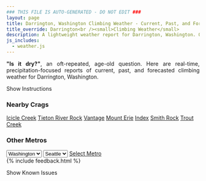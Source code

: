 ```yaml
---
### THIS FILE IS AUTO-GENERATED - DO NOT EDIT ###
layout: page
title: Darrington, Washington Climbing Weather - Current, Past, and Forecasted Report
title_override: Darrington<br /><small>Climbing Weather</small>
description: A lightweight weather report for Darrington, Washington. Optimized for slow internet connections.
js_includes:
  - weather.js
---
```


<section class="measure center lh-copy f5-ns f6 ph2 mv4" style="text-align: justify;">
<strong>"Is it dry?"</strong>, an oft-repeated, age-old question. Here are real-time,
precipitation-focused reports of current, past, and forecasted climbing weather for Darrington, Washington.
</section>

<p id="settings-toggle" class="mw5 b center tc hover-light-red black-70 pointer">Show Instructions</p>
<section id="settings" class="overflow-hidden" style="display:none;">
    <div class="mv2 ph2 center">
        <div class="fn f6 tc pv2">
            <p class="measure lh-copy center"><strong>Show/hide hourly forecasts</strong> by clicking the desired day.</p>
            <hr class="mw5 p0 mv2 o-60 b0 bt b--light-red light-red bg-light-red">
            <p class="measure lh-copy center"><strong>Current and Past conditions</strong> are measured by the nearest weather station. <strong>Forecast conditions</strong> are calculated and polled separately.</p>
            <hr class="mw5 p0 mv2 o-60 b0 bt b--light-red light-red bg-light-red">
            <p class="measure lh-copy center"><strong>Having issues?</strong> Try <a id="clear-cache" class="no-underline relative fancy-link light-red hover-light-red" href="#">clearing the local cache</a>.</p>
            <hr class="mw5 p0 mv2 o-60 b0 bt b--light-red light-red bg-light-red">
            <p class="measure lh-copy center">Weather data sourced from <a class="no-underline fancy-link relative light-red" target="_blank" href="https://www.weather.gov/documentation/services-web-api">weather.gov</a>.</p>
        </div>
    </div>
</section>
<section id="weather" data-crag="darrington-washington" class="mv4-ns mv3 ph2 center"></section>
<section id="nearby" class="tc lh-copy">
  <h3>Nearby Crags</h3>
<a class="nowrap no-underline fancy-link relative light-red mh3" href="/crags/icicle-creek-washington-weather.html">Icicle Creek</a>
<a class="nowrap no-underline fancy-link relative light-red mh3" href="/crags/tieton-river-rock-washington-weather.html">Tieton River Rock</a>
<a class="nowrap no-underline fancy-link relative light-red mh3" href="/crags/vantage-washington-weather.html">Vantage</a>
<a class="nowrap no-underline fancy-link relative light-red mh3" href="/crags/mount-erie-washington-weather.html">Mount Erie</a>
<a class="nowrap no-underline fancy-link relative light-red mh3" href="/crags/index-washington-weather.html">Index</a>
<a class="nowrap no-underline fancy-link relative light-red mh3" href="/crags/smith-rock-oregon-weather.html">Smith Rock</a>
<a class="nowrap no-underline fancy-link relative light-red mh3" href="/crags/trout-creek-oregon-weather.html">Trout Creek</a>
</section>
<section id="nearby" class="tc lh-copy">
  <h3>Other Metros</h3>
  <select class="ma1 bg-near-white pa2" id="stateSel">
    <option value="Texas">Texas</option>
    <option value="Washington" selected>Washington</option>
    <option value="Colorado">Colorado</option>
    <option value="Tennessee">Tennessee</option>
    <option value="Utah">Utah</option>
    <option value="California">California</option>
  </select>
  <select class="ma1 bg-near-white pa2" id="citySel">
    <option value="Seattle" selected>Seattle</option>
  </select>
  <a id="selectMetro" class="f6 link dim ph3 pv2 ma1 dib white bg-light-red" href="/crags/seattle-washington-weather.html">Select Metro</a>
  <script>
    var states = [];
    states["Texas"] = "Austin"
    states["Washington"] = "Seattle"
    states["Colorado"] = "Denver"
    states["Tennessee"] = "Nashville"
    states["Utah"] = "Salt Lake City"
    states["California"] = "San Francisco|Los Angeles"
  </script>
</section>
{% include feedback.html %}
<p id="issues-toggle" class="mw5 b center tc hover-light-red black-70 pointer">Show Known Issues</p>
<section id="issues" class="overflow-hidden tc f6">
</section>

<script>
  var weekly_SEW_151_89 = {"updated":"2023-01-19T07:48:20+00:00","units":"us","forecastGenerator":"BaselineForecastGenerator","generatedAt":"2023-01-19T08:34:21+00:00","updateTime":"2023-01-19T07:48:20+00:00","validTimes":"2023-01-19T01:00:00+00:00/P8D","elevation":{"unitCode":"wmoUnit:m","value":1150.9248},"periods":[{"number":1,"name":"Overnight","startTime":"2023-01-19T00:00:00-08:00","endTime":"2023-01-19T06:00:00-08:00","isDaytime":false,"temperature":27,"temperatureUnit":"F","temperatureTrend":null,"windSpeed":"5 to 8 mph","windDirection":"W","icon":"https://api.weather.gov/icons/land/night/snow,30?size=medium","shortForecast":"Chance Snow","detailedForecast":"A chance of snow before 1am, then a chance of snow showers. Cloudy, with a low around 27. Wind chill values as low as 20. West wind 5 to 8 mph. Chance of precipitation is 30%. New snow accumulation of 1 to 2 inches possible."},{"number":2,"name":"Thursday","startTime":"2023-01-19T06:00:00-08:00","endTime":"2023-01-19T18:00:00-08:00","isDaytime":true,"temperature":32,"temperatureUnit":"F","temperatureTrend":"falling","windSpeed":"6 mph","windDirection":"SW","icon":"https://api.weather.gov/icons/land/day/snow,30/snow,20?size=medium","shortForecast":"Chance Snow Showers","detailedForecast":"A chance of snow showers before 1pm. Mostly cloudy. High near 32, with temperatures falling to around 29 in the afternoon. Wind chill values as low as 23. Southwest wind around 6 mph. Chance of precipitation is 30%. New snow accumulation of less than half an inch possible."},{"number":3,"name":"Thursday Night","startTime":"2023-01-19T18:00:00-08:00","endTime":"2023-01-20T06:00:00-08:00","isDaytime":false,"temperature":24,"temperatureUnit":"F","temperatureTrend":"rising","windSpeed":"1 to 5 mph","windDirection":"S","icon":"https://api.weather.gov/icons/land/night/bkn?size=medium","shortForecast":"Mostly Cloudy","detailedForecast":"Mostly cloudy. Low around 24, with temperatures rising to around 26 overnight. Wind chill values as low as 20. South wind 1 to 5 mph."},{"number":4,"name":"Friday","startTime":"2023-01-20T06:00:00-08:00","endTime":"2023-01-20T18:00:00-08:00","isDaytime":true,"temperature":36,"temperatureUnit":"F","temperatureTrend":null,"windSpeed":"5 mph","windDirection":"ENE","icon":"https://api.weather.gov/icons/land/day/bkn?size=medium","shortForecast":"Partly Sunny","detailedForecast":"Partly sunny, with a high near 36. Wind chill values as low as 19. East northeast wind around 5 mph."},{"number":5,"name":"Friday Night","startTime":"2023-01-20T18:00:00-08:00","endTime":"2023-01-21T06:00:00-08:00","isDaytime":false,"temperature":27,"temperatureUnit":"F","temperatureTrend":null,"windSpeed":"6 mph","windDirection":"E","icon":"https://api.weather.gov/icons/land/night/bkn/snow,70?size=medium","shortForecast":"Mostly Cloudy then Light Snow Likely","detailedForecast":"Snow likely after 4am. Mostly cloudy, with a low around 27. East wind around 6 mph. Chance of precipitation is 70%. New snow accumulation of around one inch possible."},{"number":6,"name":"Saturday","startTime":"2023-01-21T06:00:00-08:00","endTime":"2023-01-21T18:00:00-08:00","isDaytime":true,"temperature":34,"temperatureUnit":"F","temperatureTrend":null,"windSpeed":"6 to 16 mph","windDirection":"S","icon":"https://api.weather.gov/icons/land/day/snow,90?size=medium","shortForecast":"Light Snow","detailedForecast":"Snow before 4pm, then snow showers. Cloudy, with a high near 34. Chance of precipitation is 90%. New snow accumulation of 4 to 8 inches possible."},{"number":7,"name":"Saturday Night","startTime":"2023-01-21T18:00:00-08:00","endTime":"2023-01-22T06:00:00-08:00","isDaytime":false,"temperature":29,"temperatureUnit":"F","temperatureTrend":null,"windSpeed":"8 to 13 mph","windDirection":"WSW","icon":"https://api.weather.gov/icons/land/night/snow,80/snow,60?size=medium","shortForecast":"Snow Showers","detailedForecast":"Snow showers. Mostly cloudy, with a low around 29. Chance of precipitation is 80%. New snow accumulation of 1 to 3 inches possible."},{"number":8,"name":"Sunday","startTime":"2023-01-22T06:00:00-08:00","endTime":"2023-01-22T18:00:00-08:00","isDaytime":true,"temperature":32,"temperatureUnit":"F","temperatureTrend":null,"windSpeed":"8 mph","windDirection":"WSW","icon":"https://api.weather.gov/icons/land/day/snow/bkn?size=medium","shortForecast":"Chance Snow Showers then Mostly Cloudy","detailedForecast":"A chance of snow showers before 10am. Mostly cloudy, with a high near 32. Little or no snow accumulation expected."},{"number":9,"name":"Sunday Night","startTime":"2023-01-22T18:00:00-08:00","endTime":"2023-01-23T06:00:00-08:00","isDaytime":false,"temperature":23,"temperatureUnit":"F","temperatureTrend":null,"windSpeed":"7 mph","windDirection":"ESE","icon":"https://api.weather.gov/icons/land/night/bkn/snow?size=medium","shortForecast":"Mostly Cloudy then Chance Light Snow","detailedForecast":"A chance of snow after 4am. Mostly cloudy, with a low around 23."},{"number":10,"name":"Monday","startTime":"2023-01-23T06:00:00-08:00","endTime":"2023-01-23T18:00:00-08:00","isDaytime":true,"temperature":34,"temperatureUnit":"F","temperatureTrend":null,"windSpeed":"8 mph","windDirection":"SE","icon":"https://api.weather.gov/icons/land/day/snow?size=medium","shortForecast":"Chance Light Snow","detailedForecast":"A chance of snow before 4pm, then a chance of snow showers. Mostly cloudy, with a high near 34. New snow accumulation of less than one inch possible."},{"number":11,"name":"Monday Night","startTime":"2023-01-23T18:00:00-08:00","endTime":"2023-01-24T06:00:00-08:00","isDaytime":false,"temperature":27,"temperatureUnit":"F","temperatureTrend":null,"windSpeed":"7 mph","windDirection":"SW","icon":"https://api.weather.gov/icons/land/night/snow?size=medium","shortForecast":"Chance Snow Showers","detailedForecast":"A chance of snow showers. Mostly cloudy, with a low around 27. New snow accumulation of less than half an inch possible."},{"number":12,"name":"Tuesday","startTime":"2023-01-24T06:00:00-08:00","endTime":"2023-01-24T18:00:00-08:00","isDaytime":true,"temperature":36,"temperatureUnit":"F","temperatureTrend":null,"windSpeed":"7 mph","windDirection":"SE","icon":"https://api.weather.gov/icons/land/day/snow?size=medium","shortForecast":"Slight Chance Snow Showers","detailedForecast":"A slight chance of snow showers. Mostly cloudy, with a high near 36."},{"number":13,"name":"Tuesday Night","startTime":"2023-01-24T18:00:00-08:00","endTime":"2023-01-25T06:00:00-08:00","isDaytime":false,"temperature":27,"temperatureUnit":"F","temperatureTrend":null,"windSpeed":"7 mph","windDirection":"NNE","icon":"https://api.weather.gov/icons/land/night/snow?size=medium","shortForecast":"Slight Chance Snow Showers","detailedForecast":"A slight chance of snow showers before 4am. Mostly cloudy, with a low around 27."},{"number":14,"name":"Wednesday","startTime":"2023-01-25T06:00:00-08:00","endTime":"2023-01-25T18:00:00-08:00","isDaytime":true,"temperature":39,"temperatureUnit":"F","temperatureTrend":null,"windSpeed":"7 mph","windDirection":"S","icon":"https://api.weather.gov/icons/land/day/bkn?size=medium","shortForecast":"Partly Sunny","detailedForecast":"Partly sunny, with a high near 39."}]}
  var hourly_SEW_151_89 = {"@context":["https://geojson.org/geojson-ld/geojson-context.jsonld",{"@version":"1.1","wx":"https://api.weather.gov/ontology#","geo":"http://www.opengis.net/ont/geosparql#","unit":"http://codes.wmo.int/common/unit/","@vocab":"https://api.weather.gov/ontology#"}],"type":"Feature","geometry":{"type":"Polygon","coordinates":[[[-121.6487288,48.1784602],[-121.6426225,48.158006500000006],[-121.6119448,48.16207810000001],[-121.6180444,48.18253210000001],[-121.6487288,48.1784602]]]},"properties":{"updated":"2023-01-19T07:48:20+00:00","units":"us","forecastGenerator":"HourlyForecastGenerator","generatedAt":"2023-01-19T08:34:22+00:00","updateTime":"2023-01-19T07:48:20+00:00","validTimes":"2023-01-19T01:00:00+00:00/P8D","elevation":{"unitCode":"wmoUnit:m","value":1150.9248},"periods":[{"number":1,"name":"","startTime":"2023-01-19T00:00:00-08:00","endTime":"2023-01-19T01:00:00-08:00","isDaytime":false,"temperature":29,"temperatureUnit":"F","temperatureTrend":null,"windSpeed":"8 mph","windDirection":"WNW","icon":"https://api.weather.gov/icons/land/night/snow,30?size=small","shortForecast":"Chance Snow","detailedForecast":""},{"number":2,"name":"","startTime":"2023-01-19T01:00:00-08:00","endTime":"2023-01-19T02:00:00-08:00","isDaytime":false,"temperature":29,"temperatureUnit":"F","temperatureTrend":null,"windSpeed":"7 mph","windDirection":"WNW","icon":"https://api.weather.gov/icons/land/night/snow,20?size=small","shortForecast":"Slight Chance Snow Showers","detailedForecast":""},{"number":3,"name":"","startTime":"2023-01-19T02:00:00-08:00","endTime":"2023-01-19T03:00:00-08:00","isDaytime":false,"temperature":28,"temperatureUnit":"F","temperatureTrend":null,"windSpeed":"7 mph","windDirection":"WNW","icon":"https://api.weather.gov/icons/land/night/snow,20?size=small","shortForecast":"Slight Chance Snow Showers","detailedForecast":""},{"number":4,"name":"","startTime":"2023-01-19T03:00:00-08:00","endTime":"2023-01-19T04:00:00-08:00","isDaytime":false,"temperature":29,"temperatureUnit":"F","temperatureTrend":null,"windSpeed":"7 mph","windDirection":"WNW","icon":"https://api.weather.gov/icons/land/night/snow,20?size=small","shortForecast":"Slight Chance Snow Showers","detailedForecast":""},{"number":5,"name":"","startTime":"2023-01-19T04:00:00-08:00","endTime":"2023-01-19T05:00:00-08:00","isDaytime":false,"temperature":28,"temperatureUnit":"F","temperatureTrend":null,"windSpeed":"5 mph","windDirection":"W","icon":"https://api.weather.gov/icons/land/night/snow,30?size=small","shortForecast":"Chance Snow Showers","detailedForecast":""},{"number":6,"name":"","startTime":"2023-01-19T05:00:00-08:00","endTime":"2023-01-19T06:00:00-08:00","isDaytime":false,"temperature":28,"temperatureUnit":"F","temperatureTrend":null,"windSpeed":"5 mph","windDirection":"W","icon":"https://api.weather.gov/icons/land/night/snow,30?size=small","shortForecast":"Chance Snow Showers","detailedForecast":""},{"number":7,"name":"","startTime":"2023-01-19T06:00:00-08:00","endTime":"2023-01-19T07:00:00-08:00","isDaytime":true,"temperature":28,"temperatureUnit":"F","temperatureTrend":null,"windSpeed":"5 mph","windDirection":"W","icon":"https://api.weather.gov/icons/land/day/snow,30?size=small","shortForecast":"Chance Snow Showers","detailedForecast":""},{"number":8,"name":"","startTime":"2023-01-19T07:00:00-08:00","endTime":"2023-01-19T08:00:00-08:00","isDaytime":true,"temperature":28,"temperatureUnit":"F","temperatureTrend":null,"windSpeed":"5 mph","windDirection":"SW","icon":"https://api.weather.gov/icons/land/day/snow?size=small","shortForecast":"Chance Snow Showers","detailedForecast":""},{"number":9,"name":"","startTime":"2023-01-19T08:00:00-08:00","endTime":"2023-01-19T09:00:00-08:00","isDaytime":true,"temperature":27,"temperatureUnit":"F","temperatureTrend":null,"windSpeed":"5 mph","windDirection":"SW","icon":"https://api.weather.gov/icons/land/day/snow?size=small","shortForecast":"Chance Snow Showers","detailedForecast":""},{"number":10,"name":"","startTime":"2023-01-19T09:00:00-08:00","endTime":"2023-01-19T10:00:00-08:00","isDaytime":true,"temperature":28,"temperatureUnit":"F","temperatureTrend":null,"windSpeed":"5 mph","windDirection":"SW","icon":"https://api.weather.gov/icons/land/day/snow?size=small","shortForecast":"Chance Snow Showers","detailedForecast":""},{"number":11,"name":"","startTime":"2023-01-19T10:00:00-08:00","endTime":"2023-01-19T11:00:00-08:00","isDaytime":true,"temperature":29,"temperatureUnit":"F","temperatureTrend":null,"windSpeed":"5 mph","windDirection":"SW","icon":"https://api.weather.gov/icons/land/day/snow?size=small","shortForecast":"Slight Chance Snow Showers","detailedForecast":""},{"number":12,"name":"","startTime":"2023-01-19T11:00:00-08:00","endTime":"2023-01-19T12:00:00-08:00","isDaytime":true,"temperature":30,"temperatureUnit":"F","temperatureTrend":null,"windSpeed":"5 mph","windDirection":"SW","icon":"https://api.weather.gov/icons/land/day/snow?size=small","shortForecast":"Slight Chance Snow Showers","detailedForecast":""},{"number":13,"name":"","startTime":"2023-01-19T12:00:00-08:00","endTime":"2023-01-19T13:00:00-08:00","isDaytime":true,"temperature":31,"temperatureUnit":"F","temperatureTrend":null,"windSpeed":"5 mph","windDirection":"SW","icon":"https://api.weather.gov/icons/land/day/snow?size=small","shortForecast":"Slight Chance Snow Showers","detailedForecast":""},{"number":14,"name":"","startTime":"2023-01-19T13:00:00-08:00","endTime":"2023-01-19T14:00:00-08:00","isDaytime":true,"temperature":31,"temperatureUnit":"F","temperatureTrend":null,"windSpeed":"6 mph","windDirection":"W","icon":"https://api.weather.gov/icons/land/day/bkn?size=small","shortForecast":"Mostly Cloudy","detailedForecast":""},{"number":15,"name":"","startTime":"2023-01-19T14:00:00-08:00","endTime":"2023-01-19T15:00:00-08:00","isDaytime":true,"temperature":31,"temperatureUnit":"F","temperatureTrend":null,"windSpeed":"6 mph","windDirection":"W","icon":"https://api.weather.gov/icons/land/day/bkn?size=small","shortForecast":"Mostly Cloudy","detailedForecast":""},{"number":16,"name":"","startTime":"2023-01-19T15:00:00-08:00","endTime":"2023-01-19T16:00:00-08:00","isDaytime":true,"temperature":31,"temperatureUnit":"F","temperatureTrend":null,"windSpeed":"6 mph","windDirection":"W","icon":"https://api.weather.gov/icons/land/day/bkn?size=small","shortForecast":"Mostly Cloudy","detailedForecast":""},{"number":17,"name":"","startTime":"2023-01-19T16:00:00-08:00","endTime":"2023-01-19T17:00:00-08:00","isDaytime":true,"temperature":30,"temperatureUnit":"F","temperatureTrend":null,"windSpeed":"3 mph","windDirection":"SSW","icon":"https://api.weather.gov/icons/land/day/bkn?size=small","shortForecast":"Mostly Cloudy","detailedForecast":""},{"number":18,"name":"","startTime":"2023-01-19T17:00:00-08:00","endTime":"2023-01-19T18:00:00-08:00","isDaytime":true,"temperature":29,"temperatureUnit":"F","temperatureTrend":null,"windSpeed":"3 mph","windDirection":"SSW","icon":"https://api.weather.gov/icons/land/day/bkn?size=small","shortForecast":"Partly Sunny","detailedForecast":""},{"number":19,"name":"","startTime":"2023-01-19T18:00:00-08:00","endTime":"2023-01-19T19:00:00-08:00","isDaytime":false,"temperature":27,"temperatureUnit":"F","temperatureTrend":null,"windSpeed":"3 mph","windDirection":"SSW","icon":"https://api.weather.gov/icons/land/night/bkn?size=small","shortForecast":"Mostly Cloudy","detailedForecast":""},{"number":20,"name":"","startTime":"2023-01-19T19:00:00-08:00","endTime":"2023-01-19T20:00:00-08:00","isDaytime":false,"temperature":26,"temperatureUnit":"F","temperatureTrend":null,"windSpeed":"3 mph","windDirection":"SSW","icon":"https://api.weather.gov/icons/land/night/bkn?size=small","shortForecast":"Mostly Cloudy","detailedForecast":""},{"number":21,"name":"","startTime":"2023-01-19T20:00:00-08:00","endTime":"2023-01-19T21:00:00-08:00","isDaytime":false,"temperature":26,"temperatureUnit":"F","temperatureTrend":null,"windSpeed":"3 mph","windDirection":"SSW","icon":"https://api.weather.gov/icons/land/night/bkn?size=small","shortForecast":"Mostly Cloudy","detailedForecast":""},{"number":22,"name":"","startTime":"2023-01-19T21:00:00-08:00","endTime":"2023-01-19T22:00:00-08:00","isDaytime":false,"temperature":26,"temperatureUnit":"F","temperatureTrend":null,"windSpeed":"3 mph","windDirection":"SSW","icon":"https://api.weather.gov/icons/land/night/bkn?size=small","shortForecast":"Mostly Cloudy","detailedForecast":""},{"number":23,"name":"","startTime":"2023-01-19T22:00:00-08:00","endTime":"2023-01-19T23:00:00-08:00","isDaytime":false,"temperature":25,"temperatureUnit":"F","temperatureTrend":null,"windSpeed":"5 mph","windDirection":"S","icon":"https://api.weather.gov/icons/land/night/bkn?size=small","shortForecast":"Mostly Cloudy","detailedForecast":""},{"number":24,"name":"","startTime":"2023-01-19T23:00:00-08:00","endTime":"2023-01-20T00:00:00-08:00","isDaytime":false,"temperature":26,"temperatureUnit":"F","temperatureTrend":null,"windSpeed":"5 mph","windDirection":"S","icon":"https://api.weather.gov/icons/land/night/bkn?size=small","shortForecast":"Mostly Cloudy","detailedForecast":""},{"number":25,"name":"","startTime":"2023-01-20T00:00:00-08:00","endTime":"2023-01-20T01:00:00-08:00","isDaytime":false,"temperature":26,"temperatureUnit":"F","temperatureTrend":null,"windSpeed":"5 mph","windDirection":"S","icon":"https://api.weather.gov/icons/land/night/bkn?size=small","shortForecast":"Mostly Cloudy","detailedForecast":""},{"number":26,"name":"","startTime":"2023-01-20T01:00:00-08:00","endTime":"2023-01-20T02:00:00-08:00","isDaytime":false,"temperature":26,"temperatureUnit":"F","temperatureTrend":null,"windSpeed":"1 mph","windDirection":"SSW","icon":"https://api.weather.gov/icons/land/night/bkn?size=small","shortForecast":"Mostly Cloudy","detailedForecast":""},{"number":27,"name":"","startTime":"2023-01-20T02:00:00-08:00","endTime":"2023-01-20T03:00:00-08:00","isDaytime":false,"temperature":26,"temperatureUnit":"F","temperatureTrend":null,"windSpeed":"1 mph","windDirection":"SSW","icon":"https://api.weather.gov/icons/land/night/bkn?size=small","shortForecast":"Mostly Cloudy","detailedForecast":""},{"number":28,"name":"","startTime":"2023-01-20T03:00:00-08:00","endTime":"2023-01-20T04:00:00-08:00","isDaytime":false,"temperature":26,"temperatureUnit":"F","temperatureTrend":null,"windSpeed":"1 mph","windDirection":"SSW","icon":"https://api.weather.gov/icons/land/night/bkn?size=small","shortForecast":"Mostly Cloudy","detailedForecast":""},{"number":29,"name":"","startTime":"2023-01-20T04:00:00-08:00","endTime":"2023-01-20T05:00:00-08:00","isDaytime":false,"temperature":26,"temperatureUnit":"F","temperatureTrend":null,"windSpeed":"3 mph","windDirection":"ESE","icon":"https://api.weather.gov/icons/land/night/bkn?size=small","shortForecast":"Mostly Cloudy","detailedForecast":""},{"number":30,"name":"","startTime":"2023-01-20T05:00:00-08:00","endTime":"2023-01-20T06:00:00-08:00","isDaytime":false,"temperature":26,"temperatureUnit":"F","temperatureTrend":null,"windSpeed":"3 mph","windDirection":"ESE","icon":"https://api.weather.gov/icons/land/night/bkn?size=small","shortForecast":"Mostly Cloudy","detailedForecast":""},{"number":31,"name":"","startTime":"2023-01-20T06:00:00-08:00","endTime":"2023-01-20T07:00:00-08:00","isDaytime":true,"temperature":26,"temperatureUnit":"F","temperatureTrend":null,"windSpeed":"3 mph","windDirection":"ESE","icon":"https://api.weather.gov/icons/land/day/bkn?size=small","shortForecast":"Partly Sunny","detailedForecast":""},{"number":32,"name":"","startTime":"2023-01-20T07:00:00-08:00","endTime":"2023-01-20T08:00:00-08:00","isDaytime":true,"temperature":26,"temperatureUnit":"F","temperatureTrend":null,"windSpeed":"5 mph","windDirection":"E","icon":"https://api.weather.gov/icons/land/day/bkn?size=small","shortForecast":"Partly Sunny","detailedForecast":""},{"number":33,"name":"","startTime":"2023-01-20T08:00:00-08:00","endTime":"2023-01-20T09:00:00-08:00","isDaytime":true,"temperature":26,"temperatureUnit":"F","temperatureTrend":null,"windSpeed":"5 mph","windDirection":"E","icon":"https://api.weather.gov/icons/land/day/bkn?size=small","shortForecast":"Partly Sunny","detailedForecast":""},{"number":34,"name":"","startTime":"2023-01-20T09:00:00-08:00","endTime":"2023-01-20T10:00:00-08:00","isDaytime":true,"temperature":27,"temperatureUnit":"F","temperatureTrend":null,"windSpeed":"5 mph","windDirection":"E","icon":"https://api.weather.gov/icons/land/day/bkn?size=small","shortForecast":"Partly Sunny","detailedForecast":""},{"number":35,"name":"","startTime":"2023-01-20T10:00:00-08:00","endTime":"2023-01-20T11:00:00-08:00","isDaytime":true,"temperature":29,"temperatureUnit":"F","temperatureTrend":null,"windSpeed":"5 mph","windDirection":"E","icon":"https://api.weather.gov/icons/land/day/sct?size=small","shortForecast":"Mostly Sunny","detailedForecast":""},{"number":36,"name":"","startTime":"2023-01-20T11:00:00-08:00","endTime":"2023-01-20T12:00:00-08:00","isDaytime":true,"temperature":31,"temperatureUnit":"F","temperatureTrend":null,"windSpeed":"5 mph","windDirection":"E","icon":"https://api.weather.gov/icons/land/day/sct?size=small","shortForecast":"Mostly Sunny","detailedForecast":""},{"number":37,"name":"","startTime":"2023-01-20T12:00:00-08:00","endTime":"2023-01-20T13:00:00-08:00","isDaytime":true,"temperature":34,"temperatureUnit":"F","temperatureTrend":null,"windSpeed":"5 mph","windDirection":"E","icon":"https://api.weather.gov/icons/land/day/sct?size=small","shortForecast":"Mostly Sunny","detailedForecast":""},{"number":38,"name":"","startTime":"2023-01-20T13:00:00-08:00","endTime":"2023-01-20T14:00:00-08:00","isDaytime":true,"temperature":35,"temperatureUnit":"F","temperatureTrend":null,"windSpeed":"5 mph","windDirection":"N","icon":"https://api.weather.gov/icons/land/day/bkn?size=small","shortForecast":"Partly Sunny","detailedForecast":""},{"number":39,"name":"","startTime":"2023-01-20T14:00:00-08:00","endTime":"2023-01-20T15:00:00-08:00","isDaytime":true,"temperature":35,"temperatureUnit":"F","temperatureTrend":null,"windSpeed":"5 mph","windDirection":"N","icon":"https://api.weather.gov/icons/land/day/bkn?size=small","shortForecast":"Partly Sunny","detailedForecast":""},{"number":40,"name":"","startTime":"2023-01-20T15:00:00-08:00","endTime":"2023-01-20T16:00:00-08:00","isDaytime":true,"temperature":34,"temperatureUnit":"F","temperatureTrend":null,"windSpeed":"5 mph","windDirection":"N","icon":"https://api.weather.gov/icons/land/day/bkn?size=small","shortForecast":"Partly Sunny","detailedForecast":""},{"number":41,"name":"","startTime":"2023-01-20T16:00:00-08:00","endTime":"2023-01-20T17:00:00-08:00","isDaytime":true,"temperature":33,"temperatureUnit":"F","temperatureTrend":null,"windSpeed":"5 mph","windDirection":"NNE","icon":"https://api.weather.gov/icons/land/day/bkn?size=small","shortForecast":"Partly Sunny","detailedForecast":""},{"number":42,"name":"","startTime":"2023-01-20T17:00:00-08:00","endTime":"2023-01-20T18:00:00-08:00","isDaytime":true,"temperature":32,"temperatureUnit":"F","temperatureTrend":null,"windSpeed":"5 mph","windDirection":"NNE","icon":"https://api.weather.gov/icons/land/day/bkn?size=small","shortForecast":"Partly Sunny","detailedForecast":""},{"number":43,"name":"","startTime":"2023-01-20T18:00:00-08:00","endTime":"2023-01-20T19:00:00-08:00","isDaytime":false,"temperature":30,"temperatureUnit":"F","temperatureTrend":null,"windSpeed":"5 mph","windDirection":"NNE","icon":"https://api.weather.gov/icons/land/night/bkn?size=small","shortForecast":"Mostly Cloudy","detailedForecast":""},{"number":44,"name":"","startTime":"2023-01-20T19:00:00-08:00","endTime":"2023-01-20T20:00:00-08:00","isDaytime":false,"temperature":29,"temperatureUnit":"F","temperatureTrend":null,"windSpeed":"6 mph","windDirection":"E","icon":"https://api.weather.gov/icons/land/night/bkn?size=small","shortForecast":"Mostly Cloudy","detailedForecast":""},{"number":45,"name":"","startTime":"2023-01-20T20:00:00-08:00","endTime":"2023-01-20T21:00:00-08:00","isDaytime":false,"temperature":28,"temperatureUnit":"F","temperatureTrend":null,"windSpeed":"6 mph","windDirection":"E","icon":"https://api.weather.gov/icons/land/night/bkn?size=small","shortForecast":"Mostly Cloudy","detailedForecast":""},{"number":46,"name":"","startTime":"2023-01-20T21:00:00-08:00","endTime":"2023-01-20T22:00:00-08:00","isDaytime":false,"temperature":28,"temperatureUnit":"F","temperatureTrend":null,"windSpeed":"6 mph","windDirection":"E","icon":"https://api.weather.gov/icons/land/night/bkn?size=small","shortForecast":"Mostly Cloudy","detailedForecast":""},{"number":47,"name":"","startTime":"2023-01-20T22:00:00-08:00","endTime":"2023-01-20T23:00:00-08:00","isDaytime":false,"temperature":28,"temperatureUnit":"F","temperatureTrend":null,"windSpeed":"6 mph","windDirection":"E","icon":"https://api.weather.gov/icons/land/night/bkn?size=small","shortForecast":"Mostly Cloudy","detailedForecast":""},{"number":48,"name":"","startTime":"2023-01-20T23:00:00-08:00","endTime":"2023-01-21T00:00:00-08:00","isDaytime":false,"temperature":28,"temperatureUnit":"F","temperatureTrend":null,"windSpeed":"6 mph","windDirection":"E","icon":"https://api.weather.gov/icons/land/night/bkn?size=small","shortForecast":"Mostly Cloudy","detailedForecast":""},{"number":49,"name":"","startTime":"2023-01-21T00:00:00-08:00","endTime":"2023-01-21T01:00:00-08:00","isDaytime":false,"temperature":28,"temperatureUnit":"F","temperatureTrend":null,"windSpeed":"6 mph","windDirection":"E","icon":"https://api.weather.gov/icons/land/night/bkn?size=small","shortForecast":"Mostly Cloudy","detailedForecast":""},{"number":50,"name":"","startTime":"2023-01-21T01:00:00-08:00","endTime":"2023-01-21T02:00:00-08:00","isDaytime":false,"temperature":28,"temperatureUnit":"F","temperatureTrend":null,"windSpeed":"6 mph","windDirection":"ESE","icon":"https://api.weather.gov/icons/land/night/bkn?size=small","shortForecast":"Mostly Cloudy","detailedForecast":""},{"number":51,"name":"","startTime":"2023-01-21T02:00:00-08:00","endTime":"2023-01-21T03:00:00-08:00","isDaytime":false,"temperature":29,"temperatureUnit":"F","temperatureTrend":null,"windSpeed":"6 mph","windDirection":"ESE","icon":"https://api.weather.gov/icons/land/night/bkn?size=small","shortForecast":"Mostly Cloudy","detailedForecast":""},{"number":52,"name":"","startTime":"2023-01-21T03:00:00-08:00","endTime":"2023-01-21T04:00:00-08:00","isDaytime":false,"temperature":29,"temperatureUnit":"F","temperatureTrend":null,"windSpeed":"6 mph","windDirection":"ESE","icon":"https://api.weather.gov/icons/land/night/bkn?size=small","shortForecast":"Mostly Cloudy","detailedForecast":""},{"number":53,"name":"","startTime":"2023-01-21T04:00:00-08:00","endTime":"2023-01-21T05:00:00-08:00","isDaytime":false,"temperature":30,"temperatureUnit":"F","temperatureTrend":null,"windSpeed":"6 mph","windDirection":"ESE","icon":"https://api.weather.gov/icons/land/night/snow?size=small","shortForecast":"Light Snow Likely","detailedForecast":""},{"number":54,"name":"","startTime":"2023-01-21T05:00:00-08:00","endTime":"2023-01-21T06:00:00-08:00","isDaytime":false,"temperature":30,"temperatureUnit":"F","temperatureTrend":null,"windSpeed":"6 mph","windDirection":"ESE","icon":"https://api.weather.gov/icons/land/night/snow?size=small","shortForecast":"Light Snow Likely","detailedForecast":""},{"number":55,"name":"","startTime":"2023-01-21T06:00:00-08:00","endTime":"2023-01-21T07:00:00-08:00","isDaytime":true,"temperature":31,"temperatureUnit":"F","temperatureTrend":null,"windSpeed":"6 mph","windDirection":"ESE","icon":"https://api.weather.gov/icons/land/day/snow?size=small","shortForecast":"Light Snow Likely","detailedForecast":""},{"number":56,"name":"","startTime":"2023-01-21T07:00:00-08:00","endTime":"2023-01-21T08:00:00-08:00","isDaytime":true,"temperature":31,"temperatureUnit":"F","temperatureTrend":null,"windSpeed":"8 mph","windDirection":"SE","icon":"https://api.weather.gov/icons/land/day/snow?size=small","shortForecast":"Light Snow Likely","detailedForecast":""},{"number":57,"name":"","startTime":"2023-01-21T08:00:00-08:00","endTime":"2023-01-21T09:00:00-08:00","isDaytime":true,"temperature":32,"temperatureUnit":"F","temperatureTrend":null,"windSpeed":"8 mph","windDirection":"SE","icon":"https://api.weather.gov/icons/land/day/snow?size=small","shortForecast":"Light Snow Likely","detailedForecast":""},{"number":58,"name":"","startTime":"2023-01-21T09:00:00-08:00","endTime":"2023-01-21T10:00:00-08:00","isDaytime":true,"temperature":33,"temperatureUnit":"F","temperatureTrend":null,"windSpeed":"8 mph","windDirection":"SE","icon":"https://api.weather.gov/icons/land/day/snow?size=small","shortForecast":"Light Snow Likely","detailedForecast":""},{"number":59,"name":"","startTime":"2023-01-21T10:00:00-08:00","endTime":"2023-01-21T11:00:00-08:00","isDaytime":true,"temperature":33,"temperatureUnit":"F","temperatureTrend":null,"windSpeed":"16 mph","windDirection":"S","icon":"https://api.weather.gov/icons/land/day/snow?size=small","shortForecast":"Light Snow","detailedForecast":""},{"number":60,"name":"","startTime":"2023-01-21T11:00:00-08:00","endTime":"2023-01-21T12:00:00-08:00","isDaytime":true,"temperature":33,"temperatureUnit":"F","temperatureTrend":null,"windSpeed":"16 mph","windDirection":"S","icon":"https://api.weather.gov/icons/land/day/snow?size=small","shortForecast":"Light Snow","detailedForecast":""},{"number":61,"name":"","startTime":"2023-01-21T12:00:00-08:00","endTime":"2023-01-21T13:00:00-08:00","isDaytime":true,"temperature":32,"temperatureUnit":"F","temperatureTrend":null,"windSpeed":"16 mph","windDirection":"S","icon":"https://api.weather.gov/icons/land/day/snow?size=small","shortForecast":"Light Snow","detailedForecast":""},{"number":62,"name":"","startTime":"2023-01-21T13:00:00-08:00","endTime":"2023-01-21T14:00:00-08:00","isDaytime":true,"temperature":32,"temperatureUnit":"F","temperatureTrend":null,"windSpeed":"15 mph","windDirection":"SW","icon":"https://api.weather.gov/icons/land/day/snow?size=small","shortForecast":"Light Snow","detailedForecast":""},{"number":63,"name":"","startTime":"2023-01-21T14:00:00-08:00","endTime":"2023-01-21T15:00:00-08:00","isDaytime":true,"temperature":32,"temperatureUnit":"F","temperatureTrend":null,"windSpeed":"15 mph","windDirection":"SW","icon":"https://api.weather.gov/icons/land/day/snow?size=small","shortForecast":"Light Snow","detailedForecast":""},{"number":64,"name":"","startTime":"2023-01-21T15:00:00-08:00","endTime":"2023-01-21T16:00:00-08:00","isDaytime":true,"temperature":31,"temperatureUnit":"F","temperatureTrend":null,"windSpeed":"15 mph","windDirection":"SW","icon":"https://api.weather.gov/icons/land/day/snow?size=small","shortForecast":"Light Snow","detailedForecast":""},{"number":65,"name":"","startTime":"2023-01-21T16:00:00-08:00","endTime":"2023-01-21T17:00:00-08:00","isDaytime":true,"temperature":31,"temperatureUnit":"F","temperatureTrend":null,"windSpeed":"13 mph","windDirection":"WSW","icon":"https://api.weather.gov/icons/land/day/snow?size=small","shortForecast":"Snow Showers","detailedForecast":""},{"number":66,"name":"","startTime":"2023-01-21T17:00:00-08:00","endTime":"2023-01-21T18:00:00-08:00","isDaytime":true,"temperature":31,"temperatureUnit":"F","temperatureTrend":null,"windSpeed":"13 mph","windDirection":"WSW","icon":"https://api.weather.gov/icons/land/day/snow?size=small","shortForecast":"Snow Showers","detailedForecast":""},{"number":67,"name":"","startTime":"2023-01-21T18:00:00-08:00","endTime":"2023-01-21T19:00:00-08:00","isDaytime":false,"temperature":30,"temperatureUnit":"F","temperatureTrend":null,"windSpeed":"13 mph","windDirection":"WSW","icon":"https://api.weather.gov/icons/land/night/snow?size=small","shortForecast":"Snow Showers","detailedForecast":""},{"number":68,"name":"","startTime":"2023-01-21T19:00:00-08:00","endTime":"2023-01-21T20:00:00-08:00","isDaytime":false,"temperature":30,"temperatureUnit":"F","temperatureTrend":null,"windSpeed":"12 mph","windDirection":"WSW","icon":"https://api.weather.gov/icons/land/night/snow?size=small","shortForecast":"Snow Showers","detailedForecast":""},{"number":69,"name":"","startTime":"2023-01-21T20:00:00-08:00","endTime":"2023-01-21T21:00:00-08:00","isDaytime":false,"temperature":30,"temperatureUnit":"F","temperatureTrend":null,"windSpeed":"12 mph","windDirection":"WSW","icon":"https://api.weather.gov/icons/land/night/snow?size=small","shortForecast":"Snow Showers","detailedForecast":""},{"number":70,"name":"","startTime":"2023-01-21T21:00:00-08:00","endTime":"2023-01-21T22:00:00-08:00","isDaytime":false,"temperature":30,"temperatureUnit":"F","temperatureTrend":null,"windSpeed":"12 mph","windDirection":"WSW","icon":"https://api.weather.gov/icons/land/night/snow?size=small","shortForecast":"Snow Showers","detailedForecast":""},{"number":71,"name":"","startTime":"2023-01-21T22:00:00-08:00","endTime":"2023-01-21T23:00:00-08:00","isDaytime":false,"temperature":30,"temperatureUnit":"F","temperatureTrend":null,"windSpeed":"10 mph","windDirection":"W","icon":"https://api.weather.gov/icons/land/night/snow?size=small","shortForecast":"Snow Showers Likely","detailedForecast":""},{"number":72,"name":"","startTime":"2023-01-21T23:00:00-08:00","endTime":"2023-01-22T00:00:00-08:00","isDaytime":false,"temperature":30,"temperatureUnit":"F","temperatureTrend":null,"windSpeed":"10 mph","windDirection":"W","icon":"https://api.weather.gov/icons/land/night/snow?size=small","shortForecast":"Snow Showers Likely","detailedForecast":""},{"number":73,"name":"","startTime":"2023-01-22T00:00:00-08:00","endTime":"2023-01-22T01:00:00-08:00","isDaytime":false,"temperature":30,"temperatureUnit":"F","temperatureTrend":null,"windSpeed":"10 mph","windDirection":"W","icon":"https://api.weather.gov/icons/land/night/snow?size=small","shortForecast":"Snow Showers Likely","detailedForecast":""},{"number":74,"name":"","startTime":"2023-01-22T01:00:00-08:00","endTime":"2023-01-22T02:00:00-08:00","isDaytime":false,"temperature":30,"temperatureUnit":"F","temperatureTrend":null,"windSpeed":"8 mph","windDirection":"W","icon":"https://api.weather.gov/icons/land/night/snow?size=small","shortForecast":"Snow Showers Likely","detailedForecast":""},{"number":75,"name":"","startTime":"2023-01-22T02:00:00-08:00","endTime":"2023-01-22T03:00:00-08:00","isDaytime":false,"temperature":30,"temperatureUnit":"F","temperatureTrend":null,"windSpeed":"8 mph","windDirection":"W","icon":"https://api.weather.gov/icons/land/night/snow?size=small","shortForecast":"Snow Showers Likely","detailedForecast":""},{"number":76,"name":"","startTime":"2023-01-22T03:00:00-08:00","endTime":"2023-01-22T04:00:00-08:00","isDaytime":false,"temperature":30,"temperatureUnit":"F","temperatureTrend":null,"windSpeed":"8 mph","windDirection":"W","icon":"https://api.weather.gov/icons/land/night/snow?size=small","shortForecast":"Snow Showers Likely","detailedForecast":""},{"number":77,"name":"","startTime":"2023-01-22T04:00:00-08:00","endTime":"2023-01-22T05:00:00-08:00","isDaytime":false,"temperature":30,"temperatureUnit":"F","temperatureTrend":null,"windSpeed":"8 mph","windDirection":"W","icon":"https://api.weather.gov/icons/land/night/snow?size=small","shortForecast":"Chance Snow Showers","detailedForecast":""},{"number":78,"name":"","startTime":"2023-01-22T05:00:00-08:00","endTime":"2023-01-22T06:00:00-08:00","isDaytime":false,"temperature":30,"temperatureUnit":"F","temperatureTrend":null,"windSpeed":"8 mph","windDirection":"W","icon":"https://api.weather.gov/icons/land/night/snow?size=small","shortForecast":"Chance Snow Showers","detailedForecast":""},{"number":79,"name":"","startTime":"2023-01-22T06:00:00-08:00","endTime":"2023-01-22T07:00:00-08:00","isDaytime":true,"temperature":31,"temperatureUnit":"F","temperatureTrend":null,"windSpeed":"8 mph","windDirection":"W","icon":"https://api.weather.gov/icons/land/day/snow?size=small","shortForecast":"Chance Snow Showers","detailedForecast":""},{"number":80,"name":"","startTime":"2023-01-22T07:00:00-08:00","endTime":"2023-01-22T08:00:00-08:00","isDaytime":true,"temperature":31,"temperatureUnit":"F","temperatureTrend":null,"windSpeed":"8 mph","windDirection":"WSW","icon":"https://api.weather.gov/icons/land/day/snow?size=small","shortForecast":"Chance Snow Showers","detailedForecast":""},{"number":81,"name":"","startTime":"2023-01-22T08:00:00-08:00","endTime":"2023-01-22T09:00:00-08:00","isDaytime":true,"temperature":31,"temperatureUnit":"F","temperatureTrend":null,"windSpeed":"8 mph","windDirection":"WSW","icon":"https://api.weather.gov/icons/land/day/snow?size=small","shortForecast":"Chance Snow Showers","detailedForecast":""},{"number":82,"name":"","startTime":"2023-01-22T09:00:00-08:00","endTime":"2023-01-22T10:00:00-08:00","isDaytime":true,"temperature":31,"temperatureUnit":"F","temperatureTrend":null,"windSpeed":"8 mph","windDirection":"WSW","icon":"https://api.weather.gov/icons/land/day/snow?size=small","shortForecast":"Chance Snow Showers","detailedForecast":""},{"number":83,"name":"","startTime":"2023-01-22T10:00:00-08:00","endTime":"2023-01-22T11:00:00-08:00","isDaytime":true,"temperature":31,"temperatureUnit":"F","temperatureTrend":null,"windSpeed":"7 mph","windDirection":"SW","icon":"https://api.weather.gov/icons/land/day/bkn?size=small","shortForecast":"Partly Sunny","detailedForecast":""},{"number":84,"name":"","startTime":"2023-01-22T11:00:00-08:00","endTime":"2023-01-22T12:00:00-08:00","isDaytime":true,"temperature":31,"temperatureUnit":"F","temperatureTrend":null,"windSpeed":"7 mph","windDirection":"SW","icon":"https://api.weather.gov/icons/land/day/bkn?size=small","shortForecast":"Partly Sunny","detailedForecast":""},{"number":85,"name":"","startTime":"2023-01-22T12:00:00-08:00","endTime":"2023-01-22T13:00:00-08:00","isDaytime":true,"temperature":32,"temperatureUnit":"F","temperatureTrend":null,"windSpeed":"7 mph","windDirection":"SW","icon":"https://api.weather.gov/icons/land/day/bkn?size=small","shortForecast":"Partly Sunny","detailedForecast":""},{"number":86,"name":"","startTime":"2023-01-22T13:00:00-08:00","endTime":"2023-01-22T14:00:00-08:00","isDaytime":true,"temperature":32,"temperatureUnit":"F","temperatureTrend":null,"windSpeed":"7 mph","windDirection":"WSW","icon":"https://api.weather.gov/icons/land/day/bkn?size=small","shortForecast":"Mostly Cloudy","detailedForecast":""},{"number":87,"name":"","startTime":"2023-01-22T14:00:00-08:00","endTime":"2023-01-22T15:00:00-08:00","isDaytime":true,"temperature":32,"temperatureUnit":"F","temperatureTrend":null,"windSpeed":"7 mph","windDirection":"WSW","icon":"https://api.weather.gov/icons/land/day/bkn?size=small","shortForecast":"Mostly Cloudy","detailedForecast":""},{"number":88,"name":"","startTime":"2023-01-22T15:00:00-08:00","endTime":"2023-01-22T16:00:00-08:00","isDaytime":true,"temperature":32,"temperatureUnit":"F","temperatureTrend":null,"windSpeed":"7 mph","windDirection":"WSW","icon":"https://api.weather.gov/icons/land/day/bkn?size=small","shortForecast":"Mostly Cloudy","detailedForecast":""},{"number":89,"name":"","startTime":"2023-01-22T16:00:00-08:00","endTime":"2023-01-22T17:00:00-08:00","isDaytime":true,"temperature":31,"temperatureUnit":"F","temperatureTrend":null,"windSpeed":"7 mph","windDirection":"WSW","icon":"https://api.weather.gov/icons/land/day/bkn?size=small","shortForecast":"Partly Sunny","detailedForecast":""},{"number":90,"name":"","startTime":"2023-01-22T17:00:00-08:00","endTime":"2023-01-22T18:00:00-08:00","isDaytime":true,"temperature":30,"temperatureUnit":"F","temperatureTrend":null,"windSpeed":"7 mph","windDirection":"WSW","icon":"https://api.weather.gov/icons/land/day/bkn?size=small","shortForecast":"Partly Sunny","detailedForecast":""},{"number":91,"name":"","startTime":"2023-01-22T18:00:00-08:00","endTime":"2023-01-22T19:00:00-08:00","isDaytime":false,"temperature":29,"temperatureUnit":"F","temperatureTrend":null,"windSpeed":"7 mph","windDirection":"WSW","icon":"https://api.weather.gov/icons/land/night/bkn?size=small","shortForecast":"Mostly Cloudy","detailedForecast":""},{"number":92,"name":"","startTime":"2023-01-22T19:00:00-08:00","endTime":"2023-01-22T20:00:00-08:00","isDaytime":false,"temperature":28,"temperatureUnit":"F","temperatureTrend":null,"windSpeed":"7 mph","windDirection":"ESE","icon":"https://api.weather.gov/icons/land/night/bkn?size=small","shortForecast":"Mostly Cloudy","detailedForecast":""},{"number":93,"name":"","startTime":"2023-01-22T20:00:00-08:00","endTime":"2023-01-22T21:00:00-08:00","isDaytime":false,"temperature":27,"temperatureUnit":"F","temperatureTrend":null,"windSpeed":"7 mph","windDirection":"ESE","icon":"https://api.weather.gov/icons/land/night/bkn?size=small","shortForecast":"Mostly Cloudy","detailedForecast":""},{"number":94,"name":"","startTime":"2023-01-22T21:00:00-08:00","endTime":"2023-01-22T22:00:00-08:00","isDaytime":false,"temperature":26,"temperatureUnit":"F","temperatureTrend":null,"windSpeed":"7 mph","windDirection":"ESE","icon":"https://api.weather.gov/icons/land/night/bkn?size=small","shortForecast":"Mostly Cloudy","detailedForecast":""},{"number":95,"name":"","startTime":"2023-01-22T22:00:00-08:00","endTime":"2023-01-22T23:00:00-08:00","isDaytime":false,"temperature":26,"temperatureUnit":"F","temperatureTrend":null,"windSpeed":"7 mph","windDirection":"E","icon":"https://api.weather.gov/icons/land/night/bkn?size=small","shortForecast":"Mostly Cloudy","detailedForecast":""},{"number":96,"name":"","startTime":"2023-01-22T23:00:00-08:00","endTime":"2023-01-23T00:00:00-08:00","isDaytime":false,"temperature":26,"temperatureUnit":"F","temperatureTrend":null,"windSpeed":"7 mph","windDirection":"E","icon":"https://api.weather.gov/icons/land/night/bkn?size=small","shortForecast":"Mostly Cloudy","detailedForecast":""},{"number":97,"name":"","startTime":"2023-01-23T00:00:00-08:00","endTime":"2023-01-23T01:00:00-08:00","isDaytime":false,"temperature":26,"temperatureUnit":"F","temperatureTrend":null,"windSpeed":"7 mph","windDirection":"E","icon":"https://api.weather.gov/icons/land/night/bkn?size=small","shortForecast":"Mostly Cloudy","detailedForecast":""},{"number":98,"name":"","startTime":"2023-01-23T01:00:00-08:00","endTime":"2023-01-23T02:00:00-08:00","isDaytime":false,"temperature":26,"temperatureUnit":"F","temperatureTrend":null,"windSpeed":"7 mph","windDirection":"E","icon":"https://api.weather.gov/icons/land/night/bkn?size=small","shortForecast":"Mostly Cloudy","detailedForecast":""},{"number":99,"name":"","startTime":"2023-01-23T02:00:00-08:00","endTime":"2023-01-23T03:00:00-08:00","isDaytime":false,"temperature":26,"temperatureUnit":"F","temperatureTrend":null,"windSpeed":"7 mph","windDirection":"E","icon":"https://api.weather.gov/icons/land/night/bkn?size=small","shortForecast":"Mostly Cloudy","detailedForecast":""},{"number":100,"name":"","startTime":"2023-01-23T03:00:00-08:00","endTime":"2023-01-23T04:00:00-08:00","isDaytime":false,"temperature":26,"temperatureUnit":"F","temperatureTrend":null,"windSpeed":"7 mph","windDirection":"E","icon":"https://api.weather.gov/icons/land/night/bkn?size=small","shortForecast":"Mostly Cloudy","detailedForecast":""},{"number":101,"name":"","startTime":"2023-01-23T04:00:00-08:00","endTime":"2023-01-23T05:00:00-08:00","isDaytime":false,"temperature":26,"temperatureUnit":"F","temperatureTrend":null,"windSpeed":"7 mph","windDirection":"E","icon":"https://api.weather.gov/icons/land/night/snow?size=small","shortForecast":"Chance Light Snow","detailedForecast":""},{"number":102,"name":"","startTime":"2023-01-23T05:00:00-08:00","endTime":"2023-01-23T06:00:00-08:00","isDaytime":false,"temperature":26,"temperatureUnit":"F","temperatureTrend":null,"windSpeed":"7 mph","windDirection":"E","icon":"https://api.weather.gov/icons/land/night/snow?size=small","shortForecast":"Chance Light Snow","detailedForecast":""},{"number":103,"name":"","startTime":"2023-01-23T06:00:00-08:00","endTime":"2023-01-23T07:00:00-08:00","isDaytime":true,"temperature":27,"temperatureUnit":"F","temperatureTrend":null,"windSpeed":"7 mph","windDirection":"E","icon":"https://api.weather.gov/icons/land/day/snow?size=small","shortForecast":"Chance Light Snow","detailedForecast":""},{"number":104,"name":"","startTime":"2023-01-23T07:00:00-08:00","endTime":"2023-01-23T08:00:00-08:00","isDaytime":true,"temperature":27,"temperatureUnit":"F","temperatureTrend":null,"windSpeed":"7 mph","windDirection":"E","icon":"https://api.weather.gov/icons/land/day/snow?size=small","shortForecast":"Chance Light Snow","detailedForecast":""},{"number":105,"name":"","startTime":"2023-01-23T08:00:00-08:00","endTime":"2023-01-23T09:00:00-08:00","isDaytime":true,"temperature":27,"temperatureUnit":"F","temperatureTrend":null,"windSpeed":"7 mph","windDirection":"E","icon":"https://api.weather.gov/icons/land/day/snow?size=small","shortForecast":"Chance Light Snow","detailedForecast":""},{"number":106,"name":"","startTime":"2023-01-23T09:00:00-08:00","endTime":"2023-01-23T10:00:00-08:00","isDaytime":true,"temperature":28,"temperatureUnit":"F","temperatureTrend":null,"windSpeed":"7 mph","windDirection":"E","icon":"https://api.weather.gov/icons/land/day/snow?size=small","shortForecast":"Chance Light Snow","detailedForecast":""},{"number":107,"name":"","startTime":"2023-01-23T10:00:00-08:00","endTime":"2023-01-23T11:00:00-08:00","isDaytime":true,"temperature":29,"temperatureUnit":"F","temperatureTrend":null,"windSpeed":"7 mph","windDirection":"ESE","icon":"https://api.weather.gov/icons/land/day/snow?size=small","shortForecast":"Chance Light Snow","detailedForecast":""},{"number":108,"name":"","startTime":"2023-01-23T11:00:00-08:00","endTime":"2023-01-23T12:00:00-08:00","isDaytime":true,"temperature":30,"temperatureUnit":"F","temperatureTrend":null,"windSpeed":"7 mph","windDirection":"ESE","icon":"https://api.weather.gov/icons/land/day/snow?size=small","shortForecast":"Chance Light Snow","detailedForecast":""},{"number":109,"name":"","startTime":"2023-01-23T12:00:00-08:00","endTime":"2023-01-23T13:00:00-08:00","isDaytime":true,"temperature":32,"temperatureUnit":"F","temperatureTrend":null,"windSpeed":"7 mph","windDirection":"ESE","icon":"https://api.weather.gov/icons/land/day/snow?size=small","shortForecast":"Chance Light Snow","detailedForecast":""},{"number":110,"name":"","startTime":"2023-01-23T13:00:00-08:00","endTime":"2023-01-23T14:00:00-08:00","isDaytime":true,"temperature":33,"temperatureUnit":"F","temperatureTrend":null,"windSpeed":"8 mph","windDirection":"WSW","icon":"https://api.weather.gov/icons/land/day/snow?size=small","shortForecast":"Chance Light Snow","detailedForecast":""},{"number":111,"name":"","startTime":"2023-01-23T14:00:00-08:00","endTime":"2023-01-23T15:00:00-08:00","isDaytime":true,"temperature":33,"temperatureUnit":"F","temperatureTrend":null,"windSpeed":"8 mph","windDirection":"WSW","icon":"https://api.weather.gov/icons/land/day/snow?size=small","shortForecast":"Chance Light Snow","detailedForecast":""},{"number":112,"name":"","startTime":"2023-01-23T15:00:00-08:00","endTime":"2023-01-23T16:00:00-08:00","isDaytime":true,"temperature":33,"temperatureUnit":"F","temperatureTrend":null,"windSpeed":"8 mph","windDirection":"WSW","icon":"https://api.weather.gov/icons/land/day/snow?size=small","shortForecast":"Chance Light Snow","detailedForecast":""},{"number":113,"name":"","startTime":"2023-01-23T16:00:00-08:00","endTime":"2023-01-23T17:00:00-08:00","isDaytime":true,"temperature":32,"temperatureUnit":"F","temperatureTrend":null,"windSpeed":"7 mph","windDirection":"W","icon":"https://api.weather.gov/icons/land/day/snow?size=small","shortForecast":"Chance Snow Showers","detailedForecast":""},{"number":114,"name":"","startTime":"2023-01-23T17:00:00-08:00","endTime":"2023-01-23T18:00:00-08:00","isDaytime":true,"temperature":31,"temperatureUnit":"F","temperatureTrend":null,"windSpeed":"7 mph","windDirection":"W","icon":"https://api.weather.gov/icons/land/day/snow?size=small","shortForecast":"Chance Snow Showers","detailedForecast":""},{"number":115,"name":"","startTime":"2023-01-23T18:00:00-08:00","endTime":"2023-01-23T19:00:00-08:00","isDaytime":false,"temperature":31,"temperatureUnit":"F","temperatureTrend":null,"windSpeed":"7 mph","windDirection":"W","icon":"https://api.weather.gov/icons/land/night/snow?size=small","shortForecast":"Chance Snow Showers","detailedForecast":""},{"number":116,"name":"","startTime":"2023-01-23T19:00:00-08:00","endTime":"2023-01-23T20:00:00-08:00","isDaytime":false,"temperature":30,"temperatureUnit":"F","temperatureTrend":null,"windSpeed":"7 mph","windDirection":"WSW","icon":"https://api.weather.gov/icons/land/night/snow?size=small","shortForecast":"Chance Snow Showers","detailedForecast":""},{"number":117,"name":"","startTime":"2023-01-23T20:00:00-08:00","endTime":"2023-01-23T21:00:00-08:00","isDaytime":false,"temperature":30,"temperatureUnit":"F","temperatureTrend":null,"windSpeed":"7 mph","windDirection":"WSW","icon":"https://api.weather.gov/icons/land/night/snow?size=small","shortForecast":"Chance Snow Showers","detailedForecast":""},{"number":118,"name":"","startTime":"2023-01-23T21:00:00-08:00","endTime":"2023-01-23T22:00:00-08:00","isDaytime":false,"temperature":29,"temperatureUnit":"F","temperatureTrend":null,"windSpeed":"7 mph","windDirection":"WSW","icon":"https://api.weather.gov/icons/land/night/snow?size=small","shortForecast":"Chance Snow Showers","detailedForecast":""},{"number":119,"name":"","startTime":"2023-01-23T22:00:00-08:00","endTime":"2023-01-23T23:00:00-08:00","isDaytime":false,"temperature":29,"temperatureUnit":"F","temperatureTrend":null,"windSpeed":"7 mph","windDirection":"S","icon":"https://api.weather.gov/icons/land/night/snow?size=small","shortForecast":"Slight Chance Snow Showers","detailedForecast":""},{"number":120,"name":"","startTime":"2023-01-23T23:00:00-08:00","endTime":"2023-01-24T00:00:00-08:00","isDaytime":false,"temperature":29,"temperatureUnit":"F","temperatureTrend":null,"windSpeed":"7 mph","windDirection":"S","icon":"https://api.weather.gov/icons/land/night/snow?size=small","shortForecast":"Slight Chance Snow Showers","detailedForecast":""},{"number":121,"name":"","startTime":"2023-01-24T00:00:00-08:00","endTime":"2023-01-24T01:00:00-08:00","isDaytime":false,"temperature":29,"temperatureUnit":"F","temperatureTrend":null,"windSpeed":"7 mph","windDirection":"S","icon":"https://api.weather.gov/icons/land/night/snow?size=small","shortForecast":"Slight Chance Snow Showers","detailedForecast":""},{"number":122,"name":"","startTime":"2023-01-24T01:00:00-08:00","endTime":"2023-01-24T02:00:00-08:00","isDaytime":false,"temperature":29,"temperatureUnit":"F","temperatureTrend":null,"windSpeed":"5 mph","windDirection":"NNE","icon":"https://api.weather.gov/icons/land/night/snow?size=small","shortForecast":"Slight Chance Snow Showers","detailedForecast":""},{"number":123,"name":"","startTime":"2023-01-24T02:00:00-08:00","endTime":"2023-01-24T03:00:00-08:00","isDaytime":false,"temperature":29,"temperatureUnit":"F","temperatureTrend":null,"windSpeed":"5 mph","windDirection":"NNE","icon":"https://api.weather.gov/icons/land/night/snow?size=small","shortForecast":"Slight Chance Snow Showers","detailedForecast":""},{"number":124,"name":"","startTime":"2023-01-24T03:00:00-08:00","endTime":"2023-01-24T04:00:00-08:00","isDaytime":false,"temperature":29,"temperatureUnit":"F","temperatureTrend":null,"windSpeed":"5 mph","windDirection":"NNE","icon":"https://api.weather.gov/icons/land/night/snow?size=small","shortForecast":"Slight Chance Snow Showers","detailedForecast":""},{"number":125,"name":"","startTime":"2023-01-24T04:00:00-08:00","endTime":"2023-01-24T05:00:00-08:00","isDaytime":false,"temperature":29,"temperatureUnit":"F","temperatureTrend":null,"windSpeed":"6 mph","windDirection":"E","icon":"https://api.weather.gov/icons/land/night/snow?size=small","shortForecast":"Slight Chance Snow Showers","detailedForecast":""},{"number":126,"name":"","startTime":"2023-01-24T05:00:00-08:00","endTime":"2023-01-24T06:00:00-08:00","isDaytime":false,"temperature":29,"temperatureUnit":"F","temperatureTrend":null,"windSpeed":"6 mph","windDirection":"E","icon":"https://api.weather.gov/icons/land/night/snow?size=small","shortForecast":"Slight Chance Snow Showers","detailedForecast":""},{"number":127,"name":"","startTime":"2023-01-24T06:00:00-08:00","endTime":"2023-01-24T07:00:00-08:00","isDaytime":true,"temperature":28,"temperatureUnit":"F","temperatureTrend":null,"windSpeed":"6 mph","windDirection":"E","icon":"https://api.weather.gov/icons/land/day/snow?size=small","shortForecast":"Slight Chance Snow Showers","detailedForecast":""},{"number":128,"name":"","startTime":"2023-01-24T07:00:00-08:00","endTime":"2023-01-24T08:00:00-08:00","isDaytime":true,"temperature":28,"temperatureUnit":"F","temperatureTrend":null,"windSpeed":"6 mph","windDirection":"ESE","icon":"https://api.weather.gov/icons/land/day/snow?size=small","shortForecast":"Slight Chance Snow Showers","detailedForecast":""},{"number":129,"name":"","startTime":"2023-01-24T08:00:00-08:00","endTime":"2023-01-24T09:00:00-08:00","isDaytime":true,"temperature":29,"temperatureUnit":"F","temperatureTrend":null,"windSpeed":"6 mph","windDirection":"ESE","icon":"https://api.weather.gov/icons/land/day/snow?size=small","shortForecast":"Slight Chance Snow Showers","detailedForecast":""},{"number":130,"name":"","startTime":"2023-01-24T09:00:00-08:00","endTime":"2023-01-24T10:00:00-08:00","isDaytime":true,"temperature":30,"temperatureUnit":"F","temperatureTrend":null,"windSpeed":"6 mph","windDirection":"ESE","icon":"https://api.weather.gov/icons/land/day/snow?size=small","shortForecast":"Slight Chance Snow Showers","detailedForecast":""},{"number":131,"name":"","startTime":"2023-01-24T10:00:00-08:00","endTime":"2023-01-24T11:00:00-08:00","isDaytime":true,"temperature":31,"temperatureUnit":"F","temperatureTrend":null,"windSpeed":"7 mph","windDirection":"SE","icon":"https://api.weather.gov/icons/land/day/snow?size=small","shortForecast":"Slight Chance Snow Showers","detailedForecast":""},{"number":132,"name":"","startTime":"2023-01-24T11:00:00-08:00","endTime":"2023-01-24T12:00:00-08:00","isDaytime":true,"temperature":32,"temperatureUnit":"F","temperatureTrend":null,"windSpeed":"7 mph","windDirection":"SE","icon":"https://api.weather.gov/icons/land/day/snow?size=small","shortForecast":"Slight Chance Snow Showers","detailedForecast":""},{"number":133,"name":"","startTime":"2023-01-24T12:00:00-08:00","endTime":"2023-01-24T13:00:00-08:00","isDaytime":true,"temperature":33,"temperatureUnit":"F","temperatureTrend":null,"windSpeed":"7 mph","windDirection":"SE","icon":"https://api.weather.gov/icons/land/day/snow?size=small","shortForecast":"Slight Chance Snow Showers","detailedForecast":""},{"number":134,"name":"","startTime":"2023-01-24T13:00:00-08:00","endTime":"2023-01-24T14:00:00-08:00","isDaytime":true,"temperature":34,"temperatureUnit":"F","temperatureTrend":null,"windSpeed":"7 mph","windDirection":"W","icon":"https://api.weather.gov/icons/land/day/snow?size=small","shortForecast":"Slight Chance Snow Showers","detailedForecast":""},{"number":135,"name":"","startTime":"2023-01-24T14:00:00-08:00","endTime":"2023-01-24T15:00:00-08:00","isDaytime":true,"temperature":34,"temperatureUnit":"F","temperatureTrend":null,"windSpeed":"7 mph","windDirection":"W","icon":"https://api.weather.gov/icons/land/day/snow?size=small","shortForecast":"Slight Chance Snow Showers","detailedForecast":""},{"number":136,"name":"","startTime":"2023-01-24T15:00:00-08:00","endTime":"2023-01-24T16:00:00-08:00","isDaytime":true,"temperature":34,"temperatureUnit":"F","temperatureTrend":null,"windSpeed":"7 mph","windDirection":"W","icon":"https://api.weather.gov/icons/land/day/snow?size=small","shortForecast":"Slight Chance Snow Showers","detailedForecast":""},{"number":137,"name":"","startTime":"2023-01-24T16:00:00-08:00","endTime":"2023-01-24T17:00:00-08:00","isDaytime":true,"temperature":33,"temperatureUnit":"F","temperatureTrend":null,"windSpeed":"7 mph","windDirection":"WNW","icon":"https://api.weather.gov/icons/land/day/snow?size=small","shortForecast":"Slight Chance Snow Showers","detailedForecast":""},{"number":138,"name":"","startTime":"2023-01-24T17:00:00-08:00","endTime":"2023-01-24T18:00:00-08:00","isDaytime":true,"temperature":32,"temperatureUnit":"F","temperatureTrend":null,"windSpeed":"7 mph","windDirection":"WNW","icon":"https://api.weather.gov/icons/land/day/snow?size=small","shortForecast":"Slight Chance Snow Showers","detailedForecast":""},{"number":139,"name":"","startTime":"2023-01-24T18:00:00-08:00","endTime":"2023-01-24T19:00:00-08:00","isDaytime":false,"temperature":31,"temperatureUnit":"F","temperatureTrend":null,"windSpeed":"7 mph","windDirection":"WNW","icon":"https://api.weather.gov/icons/land/night/snow?size=small","shortForecast":"Slight Chance Snow Showers","detailedForecast":""},{"number":140,"name":"","startTime":"2023-01-24T19:00:00-08:00","endTime":"2023-01-24T20:00:00-08:00","isDaytime":false,"temperature":30,"temperatureUnit":"F","temperatureTrend":null,"windSpeed":"7 mph","windDirection":"E","icon":"https://api.weather.gov/icons/land/night/snow?size=small","shortForecast":"Slight Chance Snow Showers","detailedForecast":""},{"number":141,"name":"","startTime":"2023-01-24T20:00:00-08:00","endTime":"2023-01-24T21:00:00-08:00","isDaytime":false,"temperature":30,"temperatureUnit":"F","temperatureTrend":null,"windSpeed":"7 mph","windDirection":"E","icon":"https://api.weather.gov/icons/land/night/snow?size=small","shortForecast":"Slight Chance Snow Showers","detailedForecast":""},{"number":142,"name":"","startTime":"2023-01-24T21:00:00-08:00","endTime":"2023-01-24T22:00:00-08:00","isDaytime":false,"temperature":29,"temperatureUnit":"F","temperatureTrend":null,"windSpeed":"7 mph","windDirection":"E","icon":"https://api.weather.gov/icons/land/night/snow?size=small","shortForecast":"Slight Chance Snow Showers","detailedForecast":""},{"number":143,"name":"","startTime":"2023-01-24T22:00:00-08:00","endTime":"2023-01-24T23:00:00-08:00","isDaytime":false,"temperature":29,"temperatureUnit":"F","temperatureTrend":null,"windSpeed":"7 mph","windDirection":"E","icon":"https://api.weather.gov/icons/land/night/snow?size=small","shortForecast":"Slight Chance Snow Showers","detailedForecast":""},{"number":144,"name":"","startTime":"2023-01-24T23:00:00-08:00","endTime":"2023-01-25T00:00:00-08:00","isDaytime":false,"temperature":29,"temperatureUnit":"F","temperatureTrend":null,"windSpeed":"7 mph","windDirection":"E","icon":"https://api.weather.gov/icons/land/night/snow?size=small","shortForecast":"Slight Chance Snow Showers","detailedForecast":""},{"number":145,"name":"","startTime":"2023-01-25T00:00:00-08:00","endTime":"2023-01-25T01:00:00-08:00","isDaytime":false,"temperature":28,"temperatureUnit":"F","temperatureTrend":null,"windSpeed":"7 mph","windDirection":"E","icon":"https://api.weather.gov/icons/land/night/snow?size=small","shortForecast":"Slight Chance Snow Showers","detailedForecast":""},{"number":146,"name":"","startTime":"2023-01-25T01:00:00-08:00","endTime":"2023-01-25T02:00:00-08:00","isDaytime":false,"temperature":28,"temperatureUnit":"F","temperatureTrend":null,"windSpeed":"7 mph","windDirection":"E","icon":"https://api.weather.gov/icons/land/night/snow?size=small","shortForecast":"Slight Chance Snow Showers","detailedForecast":""},{"number":147,"name":"","startTime":"2023-01-25T02:00:00-08:00","endTime":"2023-01-25T03:00:00-08:00","isDaytime":false,"temperature":28,"temperatureUnit":"F","temperatureTrend":null,"windSpeed":"7 mph","windDirection":"E","icon":"https://api.weather.gov/icons/land/night/snow?size=small","shortForecast":"Slight Chance Snow Showers","detailedForecast":""},{"number":148,"name":"","startTime":"2023-01-25T03:00:00-08:00","endTime":"2023-01-25T04:00:00-08:00","isDaytime":false,"temperature":27,"temperatureUnit":"F","temperatureTrend":null,"windSpeed":"7 mph","windDirection":"E","icon":"https://api.weather.gov/icons/land/night/snow?size=small","shortForecast":"Slight Chance Snow Showers","detailedForecast":""},{"number":149,"name":"","startTime":"2023-01-25T04:00:00-08:00","endTime":"2023-01-25T05:00:00-08:00","isDaytime":false,"temperature":27,"temperatureUnit":"F","temperatureTrend":null,"windSpeed":"7 mph","windDirection":"E","icon":"https://api.weather.gov/icons/land/night/bkn?size=small","shortForecast":"Mostly Cloudy","detailedForecast":""},{"number":150,"name":"","startTime":"2023-01-25T05:00:00-08:00","endTime":"2023-01-25T06:00:00-08:00","isDaytime":false,"temperature":27,"temperatureUnit":"F","temperatureTrend":null,"windSpeed":"7 mph","windDirection":"E","icon":"https://api.weather.gov/icons/land/night/bkn?size=small","shortForecast":"Mostly Cloudy","detailedForecast":""},{"number":151,"name":"","startTime":"2023-01-25T06:00:00-08:00","endTime":"2023-01-25T07:00:00-08:00","isDaytime":true,"temperature":27,"temperatureUnit":"F","temperatureTrend":null,"windSpeed":"7 mph","windDirection":"E","icon":"https://api.weather.gov/icons/land/day/bkn?size=small","shortForecast":"Partly Sunny","detailedForecast":""},{"number":152,"name":"","startTime":"2023-01-25T07:00:00-08:00","endTime":"2023-01-25T08:00:00-08:00","isDaytime":true,"temperature":28,"temperatureUnit":"F","temperatureTrend":null,"windSpeed":"7 mph","windDirection":"ESE","icon":"https://api.weather.gov/icons/land/day/bkn?size=small","shortForecast":"Partly Sunny","detailedForecast":""},{"number":153,"name":"","startTime":"2023-01-25T08:00:00-08:00","endTime":"2023-01-25T09:00:00-08:00","isDaytime":true,"temperature":29,"temperatureUnit":"F","temperatureTrend":null,"windSpeed":"7 mph","windDirection":"ESE","icon":"https://api.weather.gov/icons/land/day/bkn?size=small","shortForecast":"Partly Sunny","detailedForecast":""},{"number":154,"name":"","startTime":"2023-01-25T09:00:00-08:00","endTime":"2023-01-25T10:00:00-08:00","isDaytime":true,"temperature":31,"temperatureUnit":"F","temperatureTrend":null,"windSpeed":"7 mph","windDirection":"ESE","icon":"https://api.weather.gov/icons/land/day/bkn?size=small","shortForecast":"Partly Sunny","detailedForecast":""},{"number":155,"name":"","startTime":"2023-01-25T10:00:00-08:00","endTime":"2023-01-25T11:00:00-08:00","isDaytime":true,"temperature":32,"temperatureUnit":"F","temperatureTrend":null,"windSpeed":"7 mph","windDirection":"ESE","icon":"https://api.weather.gov/icons/land/day/bkn?size=small","shortForecast":"Mostly Cloudy","detailedForecast":""},{"number":156,"name":"","startTime":"2023-01-25T11:00:00-08:00","endTime":"2023-01-25T12:00:00-08:00","isDaytime":true,"temperature":34,"temperatureUnit":"F","temperatureTrend":null,"windSpeed":"7 mph","windDirection":"ESE","icon":"https://api.weather.gov/icons/land/day/bkn?size=small","shortForecast":"Mostly Cloudy","detailedForecast":""}]}}
  var crags_config = [
  {
    "name": "Darrington",
    "note": "A collection of granite domes",
    "mountainProject": "https://www.mountainproject.com/area/106006698/darrington",
    "station": "KAWO",
    "office": "SEW/151,89",
    "coordinates": [
      -121.638,
      48.161
    ]
  }
]</script>
